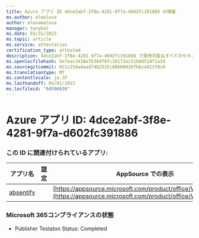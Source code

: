 ```yaml
---
title: Azure アプリ ID 4dce2abf-3f8e-4281-9f7a-d602fc391886 の情報
ms.author: elmalova
author: elenamalova
manager: tonybal
ms.date: 03/31/2022
ms.topic: article
ms.service: attestation
certification_type: attested
description: 4dce2abf-3f8e-4281-9f7a-d602fc391886 で使用可能なすべてのセキュリティおよびコンプライアンス情報。
ms.openlocfilehash: 5e7eac3428efb384f6fc38172ec51b8d524f1a34
ms.sourcegitcommit: 021c258a4aad74b2525c08b60926fbbcd421f0c0
ms.translationtype: MT
ms.contentlocale: ja-JP
ms.lasthandoff: 04/01/2022
ms.locfileid: "64596636"
---
```

# <a name="azure-app-id-4dce2abf-3f8e-4281-9f7a-d602fc391886"></a>Azure アプリ ID: 4dce2abf-3f8e-4281-9f7a-d602fc391886


### <a name="apps-associated-with-this-id"></a>この ID に関連付けられているアプリ:
| **アプリ名** | **認定** | **AppSource での表示** |
|--------------|---------------|-----------------------|
| [absentify](../forward/WA200003833.md) |  | [https://appsource.microsoft.com/product/office/WA200003833](https://appsource.microsoft.com/product/office/WA200003833) |

### <a name="microsoft-365-app-compliance-status"></a>Microsoft 365コンプライアンスの状態
- Publisher Testaton Status: Completed
